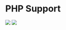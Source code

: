 # PHP Support
![](https://img.shields.io/badge/php->=7.1-blue.svg)
![](https://img.shields.io/badge/release-v1.0.8-blue.svg)